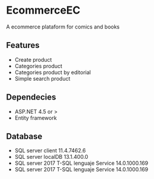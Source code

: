 # EcommerceEC

<p>
  A ecommerce plataform for comics and books
</p>

<h2>Features</h2>
<ul>
   <li>Create product</li>
  <li>Categories product</li>
   <li>Categories product by editorial</li>
   <li>Simple search product</li>
  
   
</ul>

<h2>Dependecies</h2>
<ul>
   <li>ASP.NET 4.5 or ></li>
  <li>Entity framework</li>
 
</ul>
<h2>Database</h2>
<ul>
  <li>SQL server client 11.4.7462.6</li>
  <li>SQL server localDB 13.1.400.0</li>
  <li>SQL server 2017 T-SQL lenguaje Service 14.0.1000.169</li>  
  <li>SQL server 2017 T-SQL lenguaje Service 14.0.1000.169</li>
</ul>
